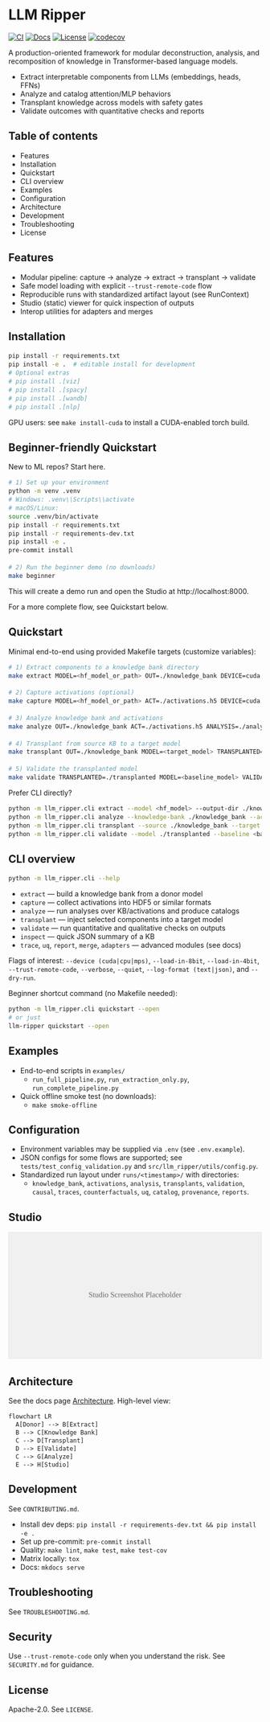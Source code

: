 # LLM Ripper

[![CI](https://github.com/qrv0/LLM-Ripper/actions/workflows/ci.yml/badge.svg)](https://github.com/qrv0/LLM-Ripper/actions/workflows/ci.yml)
[![Docs](https://img.shields.io/badge/docs-GitHub%20Pages-blue)](https://qrv0.github.io/LLM-Ripper)
[![License](https://img.shields.io/badge/license-Apache--2.0-blue.svg)](LICENSE)
[![codecov](https://codecov.io/gh/qrv0/LLM-Ripper/branch/main/graph/badge.svg)](https://codecov.io/gh/qrv0/LLM-Ripper)

A production-oriented framework for modular deconstruction, analysis, and recomposition of knowledge in Transformer-based language models.

- Extract interpretable components from LLMs (embeddings, heads, FFNs)
- Analyze and catalog attention/MLP behaviors
- Transplant knowledge across models with safety gates
- Validate outcomes with quantitative checks and reports

## Table of contents
- Features
- Installation
- Quickstart
- CLI overview
- Examples
- Configuration
- Architecture
- Development
- Troubleshooting
- License

## Features
- Modular pipeline: capture → analyze → extract → transplant → validate
- Safe model loading with explicit `--trust-remote-code` flow
- Reproducible runs with standardized artifact layout (see RunContext)
- Studio (static) viewer for quick inspection of outputs
- Interop utilities for adapters and merges

## Installation

```bash
pip install -r requirements.txt
pip install -e .  # editable install for development
# Optional extras
# pip install .[viz]
# pip install .[spacy]
# pip install .[wandb]
# pip install .[nlp]
```

GPU users: see `make install-cuda` to install a CUDA-enabled torch build.

## Beginner-friendly Quickstart

New to ML repos? Start here.

```bash
# 1) Set up your environment
python -m venv .venv
# Windows: .venv\\Scripts\\activate
# macOS/Linux:
source .venv/bin/activate
pip install -r requirements.txt
pip install -r requirements-dev.txt
pip install -e .
pre-commit install

# 2) Run the beginner demo (no downloads)
make beginner
```

This will create a demo run and open the Studio at http://localhost:8000.

For a more complete flow, see Quickstart below.

## Quickstart

Minimal end-to-end using provided Makefile targets (customize variables):

```bash
# 1) Extract components to a knowledge bank directory
make extract MODEL=<hf_model_or_path> OUT=./knowledge_bank DEVICE=cuda E8=1 TRUST=0

# 2) Capture activations (optional)
make capture MODEL=<hf_model_or_path> ACT=./activations.h5 DEVICE=cuda E8=1

# 3) Analyze knowledge bank and activations
make analyze OUT=./knowledge_bank ACT=./activations.h5 ANALYSIS=./analysis DEVICE=cuda

# 4) Transplant from source KB to a target model
make transplant OUT=./knowledge_bank MODEL=<target_model> TRANSPLANTED=./transplanted DEVICE=cuda

# 5) Validate the transplanted model
make validate TRANSPLANTED=./transplanted MODEL=<baseline_model> VALIDATION=./validation_results DEVICE=cuda
```

Prefer CLI directly?

```bash
python -m llm_ripper.cli extract --model <hf_model> --output-dir ./knowledge_bank --device cuda
python -m llm_ripper.cli analyze --knowledge-bank ./knowledge_bank --activations ./activations.h5 --output-dir ./analysis
python -m llm_ripper.cli transplant --source ./knowledge_bank --target <target_model> --output-dir ./transplanted
python -m llm_ripper.cli validate --model ./transplanted --baseline <baseline_model> --output-dir ./validation_results
```

## CLI overview

```bash
python -m llm_ripper.cli --help
```

- `extract` — build a knowledge bank from a donor model
- `capture` — collect activations into HDF5 or similar formats
- `analyze` — run analyses over KB/activations and produce catalogs
- `transplant` — inject selected components into a target model
- `validate` — run quantitative and qualitative checks on outputs
- `inspect` — quick JSON summary of a KB
- `trace`, `uq`, `report`, `merge`, `adapters` — advanced modules (see docs)

Flags of interest: `--device (cuda|cpu|mps)`, `--load-in-8bit`, `--load-in-4bit`, `--trust-remote-code`, `--verbose`, `--quiet`, `--log-format (text|json)`, and `--dry-run`.

Beginner shortcut command (no Makefile needed):

```bash
python -m llm_ripper.cli quickstart --open
# or just
llm-ripper quickstart --open
```

## Examples

- End-to-end scripts in `examples/`
  - `run_full_pipeline.py`, `run_extraction_only.py`, `run_complete_pipeline.py`
- Quick offline smoke test (no downloads):
  - `make smoke-offline`

## Configuration

- Environment variables may be supplied via `.env` (see `.env.example`).
- JSON configs for some flows are supported; see `tests/test_config_validation.py` and `src/llm_ripper/utils/config.py`.
- Standardized run layout under `runs/<timestamp>/` with directories:
  - `knowledge_bank`, `activations`, `analysis`, `transplants`, `validation`, `causal`, `traces`, `counterfactuals`, `uq`, `catalog`, `provenance`, `reports`.

## Studio

![Studio Screenshot](docs/assets/studio_placeholder.svg)

## Architecture

See the docs page [Architecture](docs/architecture.md). High-level view:

```mermaid
flowchart LR
  A[Donor] --> B[Extract]
  B --> C[Knowledge Bank]
  C --> D[Transplant]
  D --> E[Validate]
  C --> G[Analyze]
  E --> H[Studio]
```

## Development

See `CONTRIBUTING.md`.

- Install dev deps: `pip install -r requirements-dev.txt && pip install -e .`
- Set up pre-commit: `pre-commit install`
- Quality: `make lint`, `make test`, `make test-cov`
- Matrix locally: `tox`
- Docs: `mkdocs serve`

## Troubleshooting

See `TROUBLESHOOTING.md`.

## Security

Use `--trust-remote-code` only when you understand the risk. See `SECURITY.md` for guidance.

## License

Apache-2.0. See `LICENSE`.
